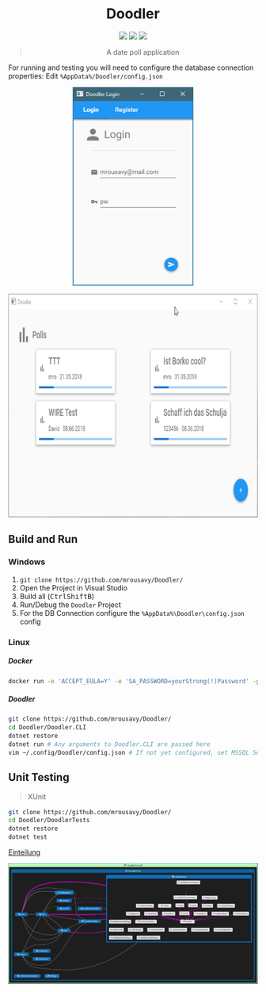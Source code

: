 <p align="center">
  <h1 align="center">Doodler</h1>
  <p align="center">
    <a class="badge-align" href="https://www.codacy.com/app/mrousavy/Doodler?utm_source=github.com&amp;utm_medium=referral&amp;utm_content=mrousavy/Doodler&amp;utm_campaign=Badge_Grade"><img src="https://api.codacy.com/project/badge/Grade/2b83ec6078824f70a650a6e7d1fdd6cb" /></a>
    <a href="https://ci.appveyor.com/project/mrousavy/doodler"><img src="https://ci.appveyor.com/api/projects/status/597ipb5yq23f1j5u?svg=true" /></a>
    <a href="https://ci.appveyor.com/project/mrousavy/doodler"><img src="http://teststatusbadge.azurewebsites.net/api/status/mrousavy/doodler"></a>
  </p>
  <blockquote align="center">
    <p>A date poll application</p>
  </blockquote>
</p>

For running and testing you will need to configure the database connection properties: Edit `%AppData%/Doodler/config.json`

<p align="center">
  <img src="Images/WPF_Login.png" alt="WPF Login Screenshot" height="400">
</p>

<p align="center">
  <img src="Images/WPF_Demo.gif" alt="WPF Live Demo" height="450">
</p>

## Build and Run
### Windows
1. `git clone https://github.com/mrousavy/Doodler/`
2. Open the Project in Visual Studio
3. Build all (<kbd>Ctrl</kbd><kbd>Shift</kbd><kbd>B</kbd>)
4. Run/Debug the `Doodler` Project
5. For the DB Connection configure the `%AppData%\Doodler\config.json` config

### Linux
##### Docker
```sh
docker run -e 'ACCEPT_EULA=Y' -e 'SA_PASSWORD=yourStrong(!)Password' -p 1433:1433 -d microsoft/mssql-server-linux:latest
```

##### Doodler
```sh
git clone https://github.com/mrousavy/Doodler/
cd Doodler/Doodler.CLI
dotnet restore
dotnet run # Any arguments to Doodler.CLI are passed here
vim ~/.config/Doodler/config.json # If not yet configured, set MSSQL Server IP, Database, Username & PW
```

## Unit Testing
> XUnit
```sh
git clone https://github.com/mrousavy/Doodler/
cd Doodler/DoodlerTests
dotnet restore
dotnet test
```

[Einteilung](https://docs.google.com/spreadsheets/d/1mnLEfydfwJCbYYD7tkKyigKelMGrNASt4ikNzSylRrY)

![Code map](CodeMap.png)
